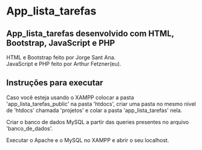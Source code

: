 # App_lista_tarefas
<h2>App_lista_tarefas desenvolvido com HTML, Bootstrap, JavaScript e PHP</h2>
HTML e Bootstrap feito por Jorge Sant Ana.<br>
JavaScript e PHP feito por Arthur Fetzner(eu).<br>

<h2>Instruções para executar</h2>

Caso você esteja usando o XAMPP colocar a pasta 'app_lista_tarefas_public' na pasta 'htdocs', criar uma pasta no mesmo nivel de 'htdocs' chamada 'projetos' e colar a pasta 'app_lista_tarefas' nela.

Criar o banco de dados MySQL a partir das queries presentes no arquivo 'banco_de_dados'.

Executar o Apache e o MySQL no XAMPP e abrir o seu localhost.
